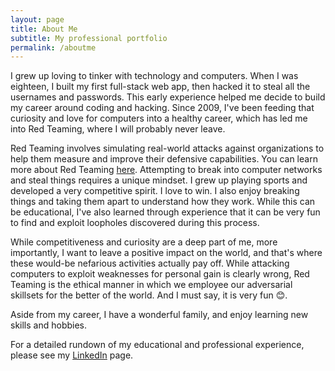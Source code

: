 ```yaml
---
layout: page
title: About Me
subtitle: My professional portfolio
permalink: /aboutme
---
```


I grew up loving to tinker with technology and computers. When I was eighteen, I built my first full-stack web app, then hacked it to steal all the usernames and passwords. This early experience helped me decide to build my career around coding and hacking. Since 2009, I've been feeding that curiosity and love for computers into a healthy career, which has led me into Red Teaming, where I will probably never leave.

Red Teaming involves simulating real-world attacks against organizations to help them measure and improve their defensive capabilities. You can learn more about Red Teaming [here](../redteaming/). Attempting to break into computer networks and steal things requires a unique mindset. I grew up playing sports and developed a very competitive spirit. I love to win. I also enjoy breaking things and taking them apart to understand how they work. While this can be educational, I've also learned through experience that it can be very fun to find and exploit loopholes discovered during this process.

While competitiveness and curiosity are a deep part of me, more importantly, I want to leave a positive impact on the world, and that's where these would-be nefarious activities actually pay off. While attacking computers to exploit weaknesses for personal gain is clearly wrong, Red Teaming is the ethical manner in which we employee our adversarial skillsets for the better of the world. And I must say, it is very fun 😊.

Aside from my career, I have a wonderful family, and enjoy learning new skills and hobbies.

For a detailed rundown of my educational and professional experience, please see my [LinkedIn](https://www.linkedin.com/in/ty-anderson-redteamer/) page.
